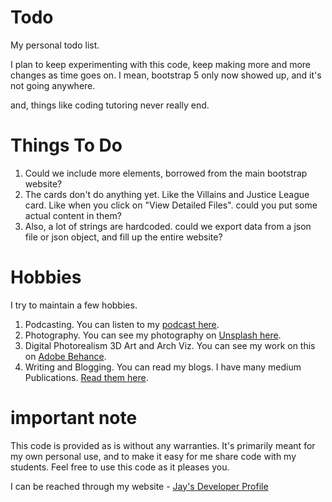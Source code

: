 # Todo

My personal todo list.

I plan to keep experimenting with this code, keep making more and more changes as time goes on. I mean, bootstrap 5 only now showed up, and it's not going anywhere.

and, things like coding tutoring never really end.

# Things To Do

1. Could we include more elements, borrowed from the main bootstrap website?
1. The cards don't do anything yet. Like the Villains and Justice League card. Like when you click on "View Detailed Files". could you put some actual content in them?
1. Also, a lot of strings are hardcoded. could we export data from a json file or json object, and fill up the entire website?

# Hobbies

I try to maintain a few hobbies.

1. Podcasting. You can listen to my [podcast here](https://stories.thechalakas.com/listen-to-podcast/).
1. Photography. You can see my photography on [Unsplash here](https://unsplash.com/@jay_neeruhaaku).
1. Digital Photorealism 3D Art and Arch Viz. You can see my work on this on [Adobe Behance](https://www.behance.net/vijayasimhabr).
1. Writing and Blogging. You can read my blogs. I have many medium Publications. [Read them here](https://medium.com/@vijayasimhabr).

# important note

This code is provided as is without any warranties. It's primarily meant for my own personal use, and to make it easy for me share code with my students. Feel free to use this code as it pleases you.

I can be reached through my website - [Jay's Developer Profile](https://jay-study-nildana.github.io/developerprofile)

